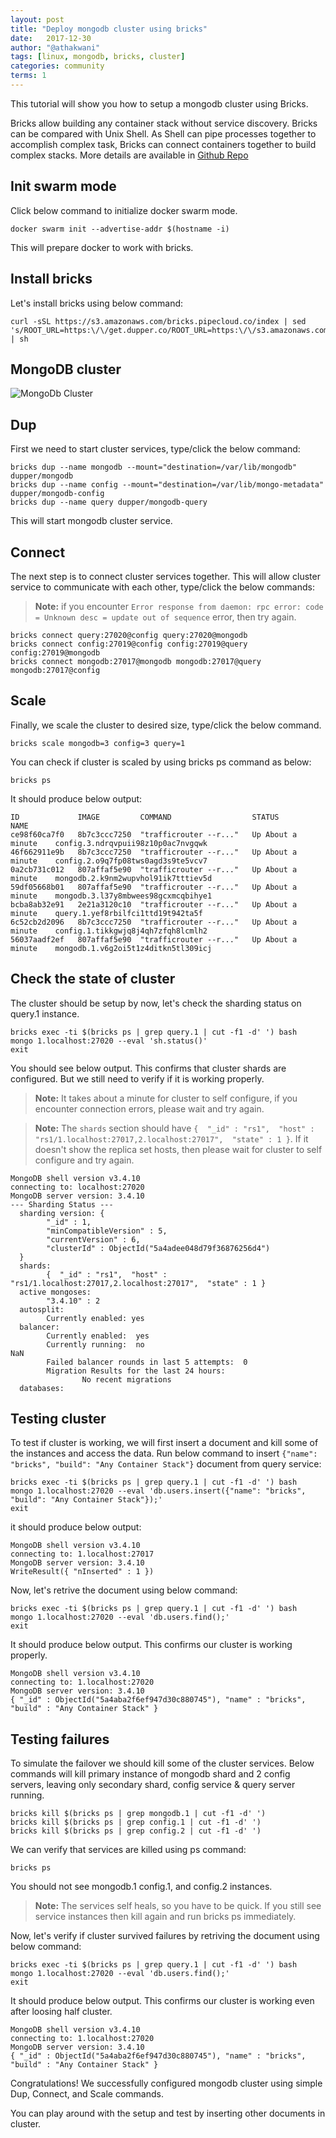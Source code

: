 ```yaml
---
layout: post
title: "Deploy mongodb cluster using bricks"
date:   2017-12-30
author: "@athakwani"
tags: [linux, mongodb, bricks, cluster]
categories: community
terms: 1
---
```


This tutorial will show you how to setup a mongodb cluster using Bricks. 

Bricks allow building any container stack without service discovery. Bricks can be compared with Unix Shell. As Shell can pipe processes together to accomplish complex task, Bricks can connect containers together to build complex stacks. 
More details are available in [Github Repo](https://github.com/pipecloud/Bricks)

## Init swarm mode

Click below command to initialize docker swarm mode.

```.term1
docker swarm init --advertise-addr $(hostname -i)
```

This will prepare docker to work with bricks.

## Install bricks

Let's install bricks using below command:

```.term1
curl -sSL https://s3.amazonaws.com/bricks.pipecloud.co/index | sed 's/ROOT_URL=https:\/\/get.dupper.co/ROOT_URL=https:\/\/s3.amazonaws.com\/bricks.pipecloud.co/' | sh
```

## MongoDB cluster

![MongoDb Cluster](https://linode.com/docs/assets/mongodb-cluster-diagram.png)

## Dup

First we need to start cluster services, type/click the below command:

```.term1
bricks dup --name mongodb --mount="destination=/var/lib/mongodb" dupper/mongodb
bricks dup --name config --mount="destination=/var/lib/mongo-metadata" dupper/mongodb-config
bricks dup --name query dupper/mongodb-query
```

This will start mongodb cluster service.


## Connect

The next step is to connect cluster services together. This will allow cluster service to communicate with each other, type/click the below commands:

> **Note:** if you encounter `Error response from daemon: rpc error: code = Unknown desc = update out of sequence` error, then try again.

```.term1
bricks connect query:27020@config query:27020@mongodb
bricks connect config:27019@config config:27019@query config:27019@mongodb
bricks connect mongodb:27017@mongodb mongodb:27017@query mongodb:27017@config
```

## Scale

Finally, we scale the cluster to desired size, type/click the below command.

```.term1
bricks scale mongodb=3 config=3 query=1
```

You can check if cluster is scaled by using bricks ps command as below:

```.term1
bricks ps
```

It should produce below output:

```
ID             IMAGE         COMMAND                  STATUS               NAME
ce98f60ca7f0   8b7c3ccc7250  "trafficrouter --r..."   Up About a minute    config.3.ndrqvpuii98z10p0ac7nvgqwk
46f662911e9b   8b7c3ccc7250  "trafficrouter --r..."   Up About a minute    config.2.o9q7fp08tws0agd3s9te5vcv7
0a2cb731c012   807affaf5e90  "trafficrouter --r..."   Up About a minute    mongodb.2.k9nm2wupvhol91ik7tttiev5d
59df05668b01   807affaf5e90  "trafficrouter --r..."   Up About a minute    mongodb.3.l37y8mbwees98gcxmcqbihye1
bcba8ab32e91   2e21a3120c10  "trafficrouter --r..."   Up About a minute    query.1.yef8rbilfci1ttd19t942ta5f
6c52cb2d2096   8b7c3ccc7250  "trafficrouter --r..."   Up About a minute    config.1.tikkgwjq8j4qh7zfqh8lcmlh2
56037aadf2ef   807affaf5e90  "trafficrouter --r..."   Up About a minute    mongodb.1.v6g2oi5t1z4ditkn5tl309icj
```

## Check the state of cluster

The cluster should be setup by now, let's check the sharding status on query.1 instance.

```.term1
bricks exec -ti $(bricks ps | grep query.1 | cut -f1 -d' ') bash
mongo 1.localhost:27020 --eval 'sh.status()'
exit
```

You should see below output. This confirms that cluster shards are configured. But we still need to verify if it is working properly.

> **Note:** It takes about a minute for cluster to self configure, if you encounter connection errors, please wait and try again.

> **Note:** The `shards` section should have `{  "_id" : "rs1",  "host" : "rs1/1.localhost:27017,2.localhost:27017",  "state" : 1 }`. If it doesn't show the replica set hosts, then please wait for cluster to self configure and try again.

```
MongoDB shell version v3.4.10
connecting to: localhost:27020
MongoDB server version: 3.4.10
--- Sharding Status ---
  sharding version: {
        "_id" : 1,
        "minCompatibleVersion" : 5,
        "currentVersion" : 6,
        "clusterId" : ObjectId("5a4adee048d79f36876256d4")
  }
  shards:
        {  "_id" : "rs1",  "host" : "rs1/1.localhost:27017,2.localhost:27017",  "state" : 1 }
  active mongoses:
        "3.4.10" : 2
  autosplit:
        Currently enabled: yes
  balancer:
        Currently enabled:  yes
        Currently running:  no
NaN
        Failed balancer rounds in last 5 attempts:  0
        Migration Results for the last 24 hours:
                No recent migrations
  databases:
```

## Testing cluster

To test if cluster is working, we will first insert a document and kill some of the instances and access the data. Run below command to insert `{"name": "bricks", "build": "Any Container Stack"}` document from query service:

```.term1
bricks exec -ti $(bricks ps | grep query.1 | cut -f1 -d' ') bash
mongo 1.localhost:27020 --eval 'db.users.insert({"name": "bricks", "build": "Any Container Stack"});'
exit
```

it should produce below output:
```
MongoDB shell version v3.4.10
connecting to: 1.localhost:27017
MongoDB server version: 3.4.10
WriteResult({ "nInserted" : 1 })
```

Now, let's retrive the document using below command:

```.term1
bricks exec -ti $(bricks ps | grep query.1 | cut -f1 -d' ') bash
mongo 1.localhost:27020 --eval 'db.users.find();'
exit
```

It should produce below output. This confirms our cluster is working properly.

```
MongoDB shell version v3.4.10
connecting to: 1.localhost:27020
MongoDB server version: 3.4.10
{ "_id" : ObjectId("5a4aba2f6ef947d30c880745"), "name" : "bricks", "build" : "Any Container Stack" }
```

## Testing failures

To simulate the failover we should kill some of the cluster services. Below commands will kill primary instance of mongodb shard and 2 config servers, leaving only secondary shard, config service & query server running. 

```.term1
bricks kill $(bricks ps | grep mongodb.1 | cut -f1 -d' ')
bricks kill $(bricks ps | grep config.1 | cut -f1 -d' ')
bricks kill $(bricks ps | grep config.2 | cut -f1 -d' ')
```

We can verify that services are killed using ps command:

```.term1
bricks ps
```

You should not see mongodb.1 config.1, and config.2 instances.
> **Note:** The services self heals, so you have to be quick. If you still see service instances then kill again and run bricks ps immediately.

Now, let's verify if cluster survived failures by retriving the document using below command:

```.term1
bricks exec -ti $(bricks ps | grep query.1 | cut -f1 -d' ') bash
mongo 1.localhost:27020 --eval 'db.users.find();'
exit
```

It should produce below output. This confirms our cluster is working even after loosing half cluster.

```
MongoDB shell version v3.4.10
connecting to: 1.localhost:27020
MongoDB server version: 3.4.10
{ "_id" : ObjectId("5a4aba2f6ef947d30c880745"), "name" : "bricks", "build" : "Any Container Stack" }
```

Congratulations! We successfully configured mongodb cluster using simple Dup, Connect, and Scale commands. 

You can play around with the setup and test by inserting other documents in cluster.
